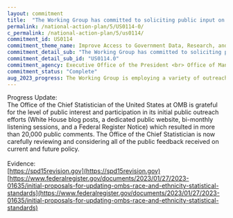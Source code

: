 ```yaml
---
layout: commitment
title:  "The Working Group has committed to soliciting public input on the Working Group’s recommendations on race and ethnicity standards."
permalink: /national-action-plan/5/US0114-0/
c_permalink: /national-action-plan/5/us0114/
commitment_id: US0114
commitment_theme_name: Improve Access to Government Data, Research, and Information
commitment_detail_sub: "The Working Group has committed to soliciting public input on the Working Group’s recommendations on race and ethnicity standards."
commitment_detail_sub_id: "US0114.0"
commitment_agency: Executive Office of the President <br> Office of Management and Budget / Office of the Chief Statistician
commitment_status: "Complete"
aug_2023_progress: The Working Group is employing a variety of outreach and communications methods to offer diverse ways for the public to engage, and to ensure meaningful public participation in the review of the race and ethnicity standards. Outreach efforts to date include three White House blog posts, a dedicated public website <a href="https://spd15revision.gov/">, bi-monthly listening sessions where the public can share input with the members of the Working Group, participation in professional conferences and stakeholder convenings, and a 90-day Federal Register Notice that resulted in over 20,000 public comments.
---
```

Progress Update:<br>
The Office of the Chief Statistician of the United States at OMB is grateful for the level of public interest and participation in its initial public outreach efforts (White House blog posts, a dedicated public website, bi-monthly listening sessions, and a Federal Register Notice) which resulted in more than 20,000 public comments. The Office of the Chief Statistician is now carefully reviewing and considering all of the public feedback received on current and future policy. 
<br>
<br>
Evidence: <br>
[https://spd15revision.gov](https://spd15revision.gov)
<br>
[https://www.federalregister.gov/documents/2023/01/27/2023-01635/initial-proposals-for-updating-ombs-race-and-ethnicity-statistical-standards](https://www.federalregister.gov/documents/2023/01/27/2023-01635/initial-proposals-for-updating-ombs-race-and-ethnicity-statistical-standards)
